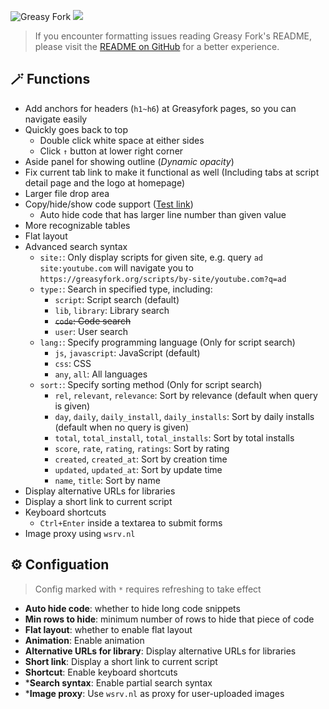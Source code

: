 ![Greasy Fork](https://img.shields.io/greasyfork/dt/467078) [![](https://img.shields.io/badge/Crazy%20Thur.-V%20me%2050-red?logo=kfc)](https://greasyfork.org/rails/active_storage/blobs/redirect/eyJfcmFpbHMiOnsibWVzc2FnZSI6IkJBaHBBaWZvIiwiZXhwIjpudWxsLCJwdXIiOiJibG9iX2lkIn19--10e04ed7ed56ae18d22cec6d675b34fd579cecab/wechat.jpeg?locale=zh-CN)

> If you encounter formatting issues reading Greasy Fork's README, please visit the [README on GitHub](https://github.com/PRO-2684/gadgets/blob/main/greasyfork_enhance/README.md) for a better experience.

## 🪄 Functions

- Add anchors for headers (`h1~h6`) at Greasyfork pages, so you can navigate easily
- Quickly goes back to top
  - Double click white space at either sides
  - Click `↑` button at lower right corner
- Aside panel for showing outline (*Dynamic opacity*)
- Fix current tab link to make it functional as well (Including tabs at script detail page and the logo at homepage)
- Larger file drop area
- Copy/hide/show code support ([Test link](https://greasyfork.org/scripts/470224))
  - Auto hide code that has larger line number than given value
- More recognizable tables
- Flat layout
- Advanced search syntax
  - `site:`: Only display scripts for given site, e.g. query `ad site:youtube.com` will navigate you to `https://greasyfork.org/scripts/by-site/youtube.com?q=ad`
  - `type:`: Search in specified type, including:
    - `script`: Script search (default)
    - `lib`, `library`: Library search
    - ~~`code`: Code search~~
    - `user`: User search
  - `lang:`: Specify programming language (Only for script search)
    - `js`, `javascript`: JavaScript (default)
    - `css`: CSS
    - `any`, `all`: All languages
  - `sort:`: Specify sorting method (Only for script search)
    - `rel`, `relevant`, `relevance`: Sort by relevance (default when query is given)
    - `day`, `daily`, `daily_install`, `daily_installs`: Sort by daily installs (default when no query is given)
    - `total`, `total_install`, `total_installs`: Sort by total installs
    - `score`, `rate`, `rating`, `ratings`: Sort by rating
    - `created`, `created_at`: Sort by creation time
    - `updated`, `updated_at`: Sort by update time
    - `name`, `title`: Sort by name
- Display alternative URLs for libraries
- Display a short link to current script
- Keyboard shortcuts
    - `Ctrl+Enter` inside a textarea to submit forms
- Image proxy using `wsrv.nl`

## ⚙️ Configuation

> Config marked with `*` requires refreshing to take effect

- **Auto hide code**: whether to hide long code snippets
- **Min rows to hide**: minimum number of rows to hide that piece of code
- **Flat layout**: whether to enable flat layout
- **Animation**: Enable animation
- **Alternative URLs for library**: Display alternative URLs for libraries
- **Short link**: Display a short link to current script
- **Shortcut**: Enable keyboard shortcuts
- \***Search syntax**: Enable partial search syntax
- \***Image proxy**: Use `wsrv.nl` as proxy for user-uploaded images
